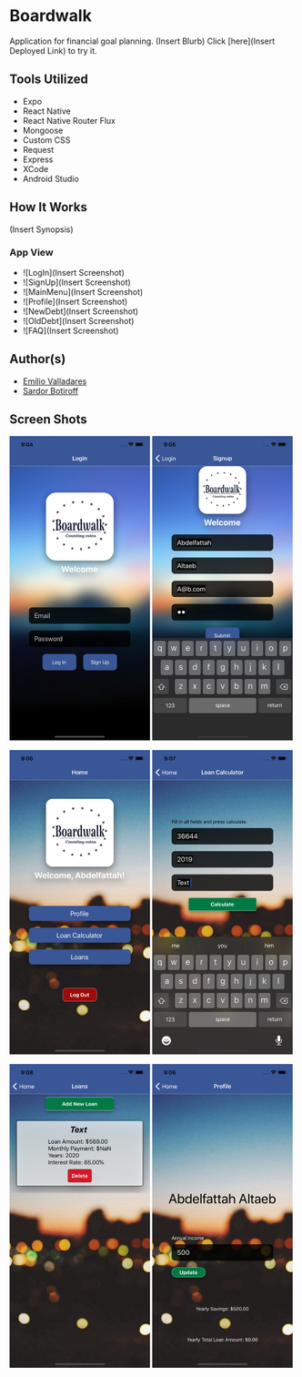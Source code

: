 # Boardwalk

Application for financial goal planning. (Insert Blurb) Click [here](Insert Deployed Link) to try it.

## Tools Utilized
* Expo
* React Native
* React Native Router Flux
* Mongoose
* Custom CSS
* Request
* Express
* XCode
* Android Studio


## How It Works
(Insert Synopsis)

### App View
* ![LogIn](Insert Screenshot)
* ![SignUp](Insert Screenshot)
* ![MainMenu](Insert Screenshot)
* ![Profile](Insert Screenshot)
* ![NewDebt](Insert Screenshot)
* ![OldDebt](Insert Screenshot)
* ![FAQ](Insert Screenshot)

## Author(s)
* [Emilio Valladares](https://github.com/emiliov1/)
* [Sardor Botiroff](https://github.com/sbotiroff/)

## Screen Shots
 <img src="/ScreenShots/ScreenShot1.png" height="49%" width="49%"> <img src="/ScreenShots/ScreenShot2.png" height="49%" width="49%">

 <img src="/ScreenShots/ScreenShot3.png" height="49%" width="49%"> <img src="/ScreenShots/ScreenShot4.png" height="49%" width="49%">

 <img src="/ScreenShots/ScreenShot5.png" height="49%" width="49%"> <img src="/ScreenShots/ScreenShot6.png" height="49%" width="49%">